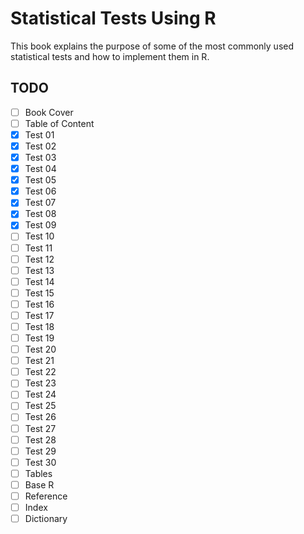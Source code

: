# Statistical Tests Using R
This book explains the purpose of some of the most commonly used statistical tests and how to implement them in R.

## TODO
- [ ] Book Cover
- [ ] Table of Content
- [x] Test 01
- [x] Test 02
- [x] Test 03
- [x] Test 04
- [x] Test 05
- [x] Test 06
- [x] Test 07
- [x] Test 08
- [x] Test 09
- [ ] Test 10
- [ ] Test 11
- [ ] Test 12
- [ ] Test 13
- [ ] Test 14
- [ ] Test 15
- [ ] Test 16
- [ ] Test 17
- [ ] Test 18
- [ ] Test 19
- [ ] Test 20
- [ ] Test 21
- [ ] Test 22
- [ ] Test 23
- [ ] Test 24
- [ ] Test 25
- [ ] Test 26
- [ ] Test 27
- [ ] Test 28
- [ ] Test 29
- [ ] Test 30
- [ ] Tables
- [ ] Base R
- [ ] Reference
- [ ] Index
- [ ] Dictionary